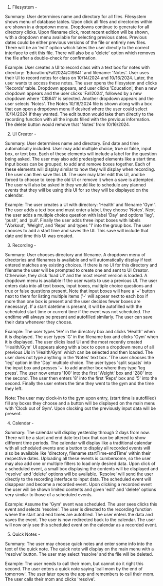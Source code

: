1. Filesystem - 

Summary: User determines name and directory for all files. Filesystem shows menu of database tables. Upon click all files and directories within are shown in a dropdown menu. Dropdowns continue to generate for all directory clicks. Upon filename click, most recent edition will be shown, with a dropdown menu available for selecting previous dates. Previous dates could be either previous versions of the file or entirely new files. There will be an 'edit' option which takes the user directly to the correct interface to edit this file. There will also be a 'delete' option which removes the file after a double-check for confirmation.

Example: User creates a UI to record class with a text box for notes with directory: 'Education/Fall2024/CIS641' and filename: 'Notes'. User uses their UI to record notes for class on 10/14/2024 and 10/16/2024. Later, the user wants to access these notes. The user opens the filesystem and clicks 'Records' table. Dropdown appears, and user clicks 'Education', then a new dropdown appears and the user clicks 'Fall2024', followed by a new dropdown where 'CIS641' is selected. Another dropdown appears and the user selects 'Notes'. The Notes 10/16/2024 file is shown along with a box that can open a dropdown menu if desired where the user could select 10/14/2024 if they wanted. The edit button would take them directly to the recording function with all the inputs filled with the previous information. The delete button would remove that 'Notes' from 10/16/2024.

2. UI Creator -

Summary: User determines name and directory. End date and time automatically included. User may add multiple choice, true or false, input box, or text box. Each of these elements will include a label for the question being asked. The user may also add predesigned elements like a start time. Input boxes can be grouped, to add and remove boxes together. Each of these elements will display similar to how they will display when recording. The user can then save this UI. The user may later edit this UI, and be forced to choose to keep the old UI or remove it when a save is attempted. The user will also be asked in they would like to schedule any planned events that they will be using this UI for so they will be displayed on the calendar.

Example: The user creates a UI with directory: 'Health' and filename 'Gym'. The user adds a text box and must enter a label, they choose 'Notes'. Next the user adds a multiple choice question with label 'Day' and options 'leg', 'push', and 'pull'. Finally the user adds three input boxes with labels 'Workout', 'Weight', and 'Reps' and types '1' into the group box. The user chooses to add a start time and saves the UI. This save will include that date and time this UI was created.

3. Recording -

Summary: User chooses directory and filename. A dropdown menu of directories and filenames is available and will automatically display if text entered matches any existing choices. If there is no UI for this directory and filename the user will be prompted to create one and sent to UI Creator. Otherwise, they click 'load UI' and the most recent version is loaded. A dropdown menu is available if the user wants to use a previous UI. The user enters data into all text boxes, input boxes, multiple choice questions and true or false questions present. Note that input boxes will have a '+' button next to them for listing multiple items ('-' will appear next to each box if more than one box is present and the user decides fewer boxes are necessary). If a start datetime is present, it will be autofilled with the scheduled start time or current time if the event was not scheduled. The endtime will always be present and autofilled similarly. The user can save their data whenever they choose.

Example: The user types 'He' in the directory box and clicks 'Health' when it is displayed. The user types 'G' in the filename box and clicks 'Gym' when it is displayed. The user clicks load UI and the most recently created 'Health/Gym' UI appears along with a box to open a dropdown menu of all previous UIs in 'Health/Gym' which can be selected and then loaded. The user does not type anything in the 'Notes' text box. 'The user chooses the 'leg' option in the 'Day' multiple choice. The user types 'split squats' into the input box and presses '+' to add another box where they type 'leg press'. The user now enters '100' into the first 'Weight' box and '280' into the second. The user then enters '8' into the first 'Reps' box and '5' into the second. Finally the user enters the time they went to the gym and the time they left.

Note: The user may clock-in to the gym upon entry, (start time is autofilled) fill any boxes they choose and a button will be displayed on the main menu with 'Clock out of Gym'. Upon clocking out the previously input data will be present.

4. Calendar -

Summary: The calendar will display yesterday through 2 days from now. There will be a start and end date text box that can be altered to show different time periods. The calendar will display like a traditional calendar with all scheduled events and a button to display all recorded events will also be available like 'directory, filename startTime-endTime' within their respective dates. Uploading all these events is cumbersome, so the user may also add one or multiple filters to load only desired data. Upon click of a scheduled event, a small box displaying the contents will be displayed and 'resolve' and 'delete' options will be available. 'Resolve' will send the user directly to the recording interface to input data. The scheduled event will disappear and become a recorded event. Upon clicking a recorded event the user will be shown limited contents and given 'edit' and 'delete' options very similar to those of a scheduled events.

Example: Assume the 'Gym' event was scheduled. The user sees clicks this event and selects 'resolve'. The user is directed to the recording function where the start and end times are autofilled. The user enters the data and saves the event. The user is now redirected back to the calendar. The user will now only see this scheduled event on the calendar as a recorded event.

5. Quick Notes -

Summary: The user may choose quick notes and enter some info into the text of the quick note. The quick note will display on the main menu with a 'resolve' button. The user may select 'resolve' and the file will be deleted.

Example: The user needs to call their mom, but cannot do it right this second. The user enters a quick note saying 'call mom by the end of tomorrow'. The user later opens the app and remembers to call their mom. The user calls their mom and clicks 'resolve'.


